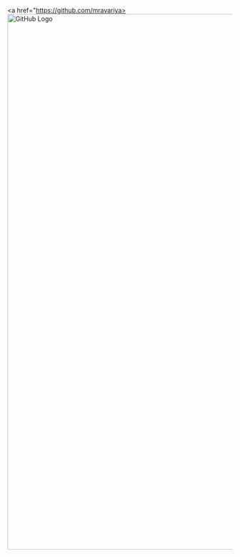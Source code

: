 <a href="https://github.com/mravariya><img src="/resource/Icons/github.svg" alt="GitHub Logo" width="1200"/></a>
